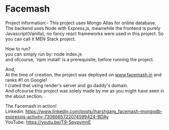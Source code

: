 # Facemash

Project information:-
This project uses Mongo Atlas for online database. The backend uses Node with Express.js, meanwhile the frontend is purely Javascript(Vanilla), no fancy react frameworks were used in this project. So you can call it MEN Stack project.  

How to run?  
you can simply run by: node index.js  
and ofcourse, 'npm install' is a prerequisite, before running the project.  

And,  
At the time of creation, the project was deployed on www.facemash.in and ranks #1 on Google!  
I crated that using render's server and go daddy's domain.  
And ofcourse this project was solely made by me as you might have seen in the about section.  

The Facemash in action!  
Linkedin: https://www.linkedin.com/posts/iharshgarg_facemash-mongodb-expressjs-activity-7306665722074599424-BDAy  
YouTube: https://youtu.be/T9-5pypvmnE  

